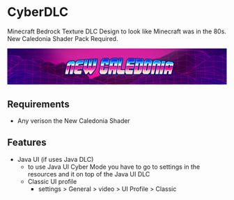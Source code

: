 # CyberDLC
Minecraft Bedrock Texture DLC Design to look like Minecraft was in the 80s. New Caledonia Shader Pack Required.

![banner.jpg](banner.jpg)

## Requirements
- Any verison the New Caledonia Shader


## Features
- Java UI (if uses Java DLC)
    - to use Java UI Cyber Mode you have to go to settings in the resources and it on top of the Java UI DLC
    - Classic UI profile
        - settings > General > video > UI Profile > Classic